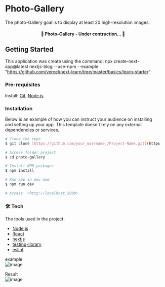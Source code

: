 # Photo-Gallery

The photo-Gallery goal is to display at least 20 high-resolution images. 

<h4 align="center"> 
	🚧  Photo-Gallery - Under contruction...  🚧
</h4>


## Getting Started
This application was create using the command: npx create-next-app@latest nextjs-blog --use-npm --example "https://github.com/vercel/next-learn/tree/master/basics/learn-starter"

### Pre-requisites
Install:
[Git](https://git-scm.com), [Node.js](https://nodejs.org/en/). 

### Installation  
Below is an example of how you can instruct your audience on installing and setting up your app. This template doesn't rely on any external dependencies or services.

```bash
# Clone the repo  
$ git clone [https://github.com/your_username_/Project-Name.git](https://github.com/marielesf/photo-gallery.git)  

# Access folder project
$ cd photo-gallery

# Install NPM packages
$ npm install

# Run app in dev mod
$ npm run dev

# Access  <http://localhost:3000>
```

### 🛠 Tech

The tools used in the project:

- [Node.js](https://nodejs.org/en/)
- [React](https://pt-br.reactjs.org/)
- [nextjs](https://nextjs.org/learn/basics/create-nextjs-app/setup)
- [testing-library](https://testing-library.com/)
- [eslint](https://eslint.org/)


example  
![image](https://github.com/marielesf/photo-gallery/assets/17839848/d7038171-1f77-4001-907a-72d0767c3f09)  

Result  
![image](https://github.com/marielesf/photo-gallery/assets/17839848/4d3850c6-8dab-4569-863d-389f10771262)



